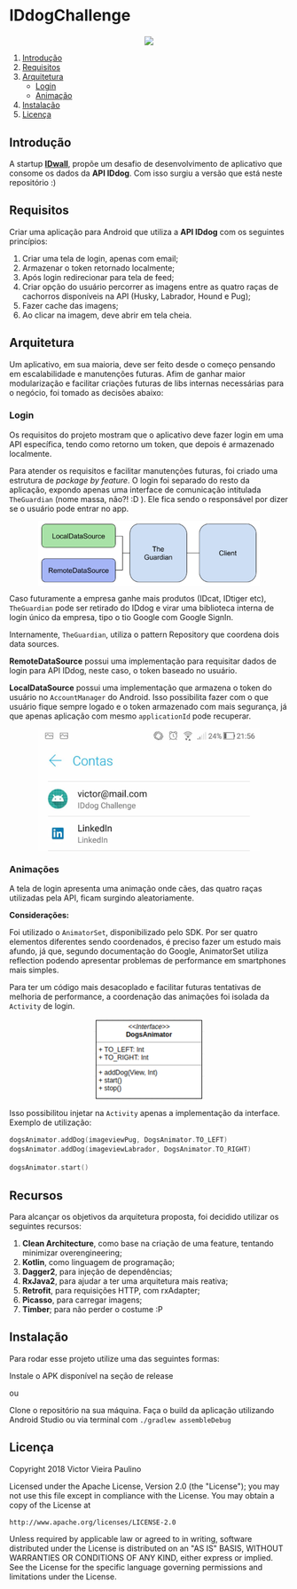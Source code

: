 # IDdogChallenge

<p align="center">
  <img src="images/app.gif" align="center" width=150>
</p>

1. [Introdução](#introduction) 
2. [Requisitos](#requirements) 
3. [Arquitetura](#architecture) 
   * [Login](#login) 
   * [Animação](#animation) 
4. [Instalação](#setup)  
5. [Licença](#license)
<a name="introduction" />

## Introdução

A startup [**IDwall**](https://idwall.co/), propõe um desafio de desenvolvimento de aplicativo que consome os dados da **API IDdog**.  Com isso surgiu a versão que está neste repositório :)
<a name="requirements" />

## Requisitos

Criar uma aplicação para Android que utiliza a **API IDdog** com os seguintes princípios:

 1. Criar uma tela de login, apenas com email;
 2. Armazenar o token retornado localmente;
 3. Após login redirecionar para tela de feed;
 4. Criar opção do usuário percorrer as imagens entre as quatro raças de cachorros disponíveis na API (Husky, Labrador, Hound e Pug);
 5. Fazer cache das imagens;
 6. Ao clicar na imagem, deve abrir em tela cheia.
<a name="architecture" />

## Arquitetura

Um aplicativo, em sua maioria, deve ser feito desde o começo pensando em escalabilidade e manutenções futuras. Afim de ganhar maior modularização e facilitar criações futuras de libs internas necessárias para o negócio, foi tomado as decisões abaixo:
<a name="login" />

### Login

Os requisitos do projeto mostram que o aplicativo deve fazer login em uma API específica, tendo como retorno um token, que depois é armazenado localmente. 

Para atender os requisitos e facilitar manutenções futuras, foi criado uma estrutura de *package by feature*. O login foi separado do resto da aplicação, expondo apenas uma interface de comunicação intitulada ```TheGuardian``` (nome massa, não?! :D ). Ele fica sendo o responsável por dizer se o usuário pode entrar no app.

<p align="center">
  <img src="images/the_guardian.png" align="center" width=400>
</p>

Caso futuramente a empresa ganhe mais produtos (IDcat, IDtiger etc), ```TheGuardian``` pode ser retirado do IDdog e virar uma biblioteca interna de login único da empresa, tipo o tio Google com Google SignIn.

Internamente, ```TheGuardian```, utiliza o pattern Repository que coordena dois data sources.

**RemoteDataSource** possui uma implementação para requisitar dados de login para API IDdog, neste caso, o token baseado no usuário.

**LocalDataSource** possui uma implementação que armazena o token do usuário no ```AccountManager``` do Android. Isso possibilita fazer com o que usuário fique sempre logado e o token armazenado com mais segurança, já que apenas aplicação com mesmo ```applicationId``` pode recuperar.
<a name="animation" />

<p align="center">
  <img src="images/account_manager.jpeg" align="center" width=400>
</p>

### Animações

A tela de login apresenta uma animação onde cães, das quatro raças utilizadas pela API, ficam surgindo aleatoriamente. 

**Considerações:**

Foi utilizado o ```AnimatorSet```, disponibilizado pelo SDK. Por ser quatro elementos diferentes sendo coordenados, é preciso fazer um estudo mais afundo, já que, segundo documentação do Google, AnimatorSet utiliza reflection podendo apresentar problemas de performance em smartphones mais simples.

Para ter um código mais desacoplado e facilitar futuras tentativas de melhoria de performance, a coordenação das animações foi isolada da ```Activity``` de login.

<p align="center">
  <img src="images/interface_doganimator.png" align="center" width=200>
</p>

Isso possibilitou injetar na ```Activity``` apenas a implementação da interface. Exemplo de utilização:

```kotlin
dogsAnimator.addDog(imageviewPug, DogsAnimator.TO_LEFT)
dogsAnimator.addDog(imageviewLabrador, DogsAnimator.TO_RIGHT)

dogsAnimator.start()
```
<a name="resources" />

## Recursos

Para alcançar os objetivos da arquitetura proposta, foi decidido utilizar os seguintes recursos:

 1. **Clean Architecture**, como base na criação de uma feature, tentando minimizar overengineering;
 2. **Kotlin**, como linguagem de programação;
 3. **Dagger2**, para injeção de dependências;
 4. **RxJava2**, para ajudar a ter uma arquitetura mais reativa;
 5. **Retrofit**, para requisições HTTP, com rxAdapter;
 6. **Picasso**, para carregar imagens;
 7. **Timber**; para não perder o costume :P
<a name="setup" />

## Instalação

Para rodar esse projeto utilize uma das seguintes formas:

Instale o APK disponível na seção de release

ou

Clone o repositório na sua máquina.
Faça o build da aplicação utilizando Android Studio ou via terminal com ```./gradlew assembleDebug```

<a name="license" />

## Licença
<aside class="notice">
  
Copyright 2018 Victor Vieira Paulino

Licensed under the Apache License, Version 2.0 (the "License");
you may not use this file except in compliance with the License.
You may obtain a copy of the License at

    http://www.apache.org/licenses/LICENSE-2.0

Unless required by applicable law or agreed to in writing, software
distributed under the License is distributed on an "AS IS" BASIS,
WITHOUT WARRANTIES OR CONDITIONS OF ANY KIND, either express or implied.
See the License for the specific language governing permissions and
limitations under the License.

</aside>
